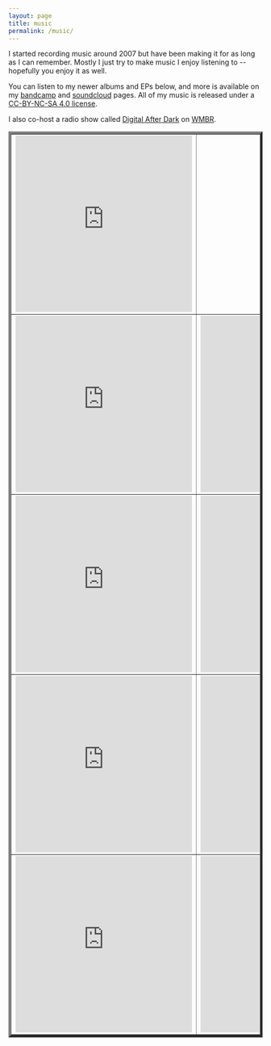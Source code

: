 ```yaml
---
layout: page
title: music
permalink: /music/
---
```


I started recording music around 2007 but have been making it for as long as I can remember.  Mostly I just try to make music I enjoy listening to -- hopefully you enjoy it as well.

You can listen to my newer albums and EPs below, and more is available on my [bandcamp](https://sdlwdr.bandcamp.com) and [soundcloud](https://soundcloud.com/sdlwdr) pages.  All of my music is released under a [CC-BY-NC-SA 4.0 license](https://creativecommons.org/licenses/by-nc-sa/4.0/).

I also co-host a radio show called [Digital After Dark](https://digitalafterdark.com) on [WMBR](https://wmbr.org).


<table style="width:100%" border="5">
  <tr>
    <td>
      <iframe style="border: 0; width: 350px; height: 350px;" src="https://bandcamp.com/EmbeddedPlayer/album=4007304348/size=large/bgcol=ffffff/linkcol=0687f5/minimal=true/transparent=true/" seamless><a href="https://sdlwdr.bandcamp.com/album/classics-vol-1">classics vol. 1 by sdlwdr</a></iframe>
    </td>
  </tr>
  <tr>
    <td>
      <iframe style="border: 0; width: 350px; height: 350px;" src="https://bandcamp.com/EmbeddedPlayer/album=4007304348/size=large/bgcol=ffffff/linkcol=0687f5/minimal=true/transparent=true/" seamless><a href="http://sdlwdr.bandcamp.com/album/warmth">warmth by sdlwdr</a></iframe>
    </td>
    <td>
      <iframe style="border: 0; width: 350px; height: 350px;" src="https://bandcamp.com/EmbeddedPlayer/album=4205890834/size=large/bgcol=ffffff/linkcol=0687f5/minimal=true/transparent=true/" seamless><a href="http://sdlwdr.bandcamp.com/album/lovesongs">lovesongs by sdlwdr</a></iframe>
    </td>
  </tr>
  <tr>
    <td>
      <iframe style="border: 0; width: 350px; height: 350px;" src="https://bandcamp.com/EmbeddedPlayer/album=2500457280/size=large/bgcol=ffffff/linkcol=0687f5/minimal=true/transparent=true/" seamless><a href="http://sdlwdr.bandcamp.com/album/slwly">slwly by sdlwdr</a></iframe>
    </td>
    <td>
      <iframe style="border: 0; width: 350px; height: 350px;" src="https://bandcamp.com/EmbeddedPlayer/album=1936321932/size=large/bgcol=ffffff/linkcol=0687f5/minimal=true/transparent=true/" seamless><a href="http://sdlwdr.bandcamp.com/album/sdlwdr">sdlwdr by sdlwdr</a></iframe>
    </td>
  </tr>
  <tr>
    <td>
      <iframe style="border: 0; width: 350px; height: 350px;" src="https://bandcamp.com/EmbeddedPlayer/album=745775375/size=large/bgcol=ffffff/linkcol=0687f5/minimal=true/transparent=true/" seamless><a href="http://sdlwdr.bandcamp.com/album/w">|w| by sdlwdr</a></iframe>
    </td>
    <td>
      <iframe style="border: 0; width: 350px; height: 350px;" src="https://bandcamp.com/EmbeddedPlayer/album=3254553153/size=large/bgcol=ffffff/linkcol=0687f5/minimal=true/transparent=true/" seamless><a href="http://sdlwdr.bandcamp.com/album/dstntbeachs">dstntbeachs by sdlwdr</a></iframe>
    </td>
  </tr>
  <tr>
    <td>
      <iframe style="border: 0; width: 350px; height: 350px;" src="https://bandcamp.com/EmbeddedPlayer/album=2437579088/size=large/bgcol=ffffff/linkcol=0687f5/minimal=true/transparent=true/" seamless><a href="http://sdlwdr.bandcamp.com/album/w11nter">w11nter by sdlwdr</a></iframe>
    </td>
    <td>
      <iframe style="border: 0; width: 350px; height: 350px;" src="https://bandcamp.com/EmbeddedPlayer/album=3101741347/size=large/bgcol=ffffff/linkcol=0687f5/minimal=true/transparent=true/" seamless><a href="http://sdlwdr.bandcamp.com/album/--2">♥* by sdlwdr</a></iframe>
    </td>
  </tr>
</table>
